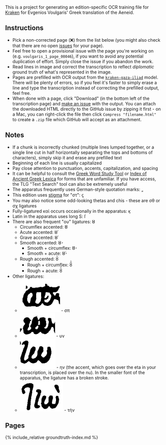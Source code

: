---
---

This is a project for generating an edition-specific OCR training file for [Kraken](http://kraken.re/) for Evgenios Voulgaris' Greek translation of the Aeneid.

## Instructions

 * Pick a non-corrected page (❌) from the list below (you might also check that there are no open [issues](https://github.com/ryanfb/kraken-voulgaris-aeneid/issues) for your page).
 * Feel free to open a provisional issue with the page you're working on (e.g. `voulgaris_1_page_00046`), if you want to avoid any potential duplication of effort. Simply close the issue if you abandon the work.
 * Read lines in image and correct the transcription to reflect *diplomatic* ground truth of what's represented in the image.
 * Pages are prefilled with OCR output from the [`kraken-gaza-iliad`](https://github.com/ryanfb/kraken-gaza-iliad) model. There will be plenty of errors, so if you feel it's faster to simply erase a line and type the transcription instead of correcting the prefilled output, feel free.
 * When done with a page, click "Download" (in the bottom left of the transcription page) and [make an issue](https://github.com/ryanfb/kraken-voulgaris-aeneid/issues) with the output. You can attach the downloaded HTML directly to the GitHub issue by zipping it first - on a Mac, you can right-click the file then click `Compress "filename.html"` to create a `.zip` file which GitHub will accept as an attachment.

## Notes

 * If a chunk is incorrectly chunked (multiple lines lumped together, or a single line cut in half horizontally separating the tops and bottoms of characters), simply skip it and erase any prefilled text
 * Beginning of each line is usually capitalized
 * Pay close attention to punctuation, accents, capitalization, and spacing
 * It can be helpful to consult the [Greek Word Study Tool](http://www.perseus.tufts.edu/hopper/morph) or [Index of Ancient Greek Lexica](https://dcthree.github.io/ancient-greek-lexica/) for forms that are unfamiliar. If you have access, the TLG "Text Search" tool can also be extremely useful
 * The apparatus frequently uses German-style quotation marks: „
 * This edition uses [stigma](https://en.wikipedia.org/wiki/Stigma_(letter)) for "στ": ϛ
 * You may also notice some odd-looking thetas and chis - these are σθ or σχ ligatures
 * Fully-ligatured καὶ occurs occasionally in the apparatus: ϗ
 * Latin in the apparatus uses long S: ſ
 * There are also frequent "ου" ligatures: ȣ
   * Circumflex accented: ȣ͂
   * Acute accented: ȣ́
   * Grave accented: ȣ̀
   * Smooth accented: ȣ̓
     * Smooth + circumflex: ȣ͂̓
     * Smooth + acute: ȣ̓́
   * Rough accented: ȣ̔
     * Rough + circumflex: ȣ͂̔
     * Rough + acute: ȣ̔́
 * Other ligatures:
   * ![σπ ligature](examples/sp.png) - σπ
   * ![υν ligature](examples/un.png) - υν
   * ![ην ligature](examples/hn.png) - ην (the accent, which goes over the eta in your transcription, is placed over the nu). In the smaller font of the apparatus, the ligature has a broken stroke.
   * ![τὴν ligature](examples/thn.png) - τὴν

## Pages

{% include_relative groundtruth-index.md %}
